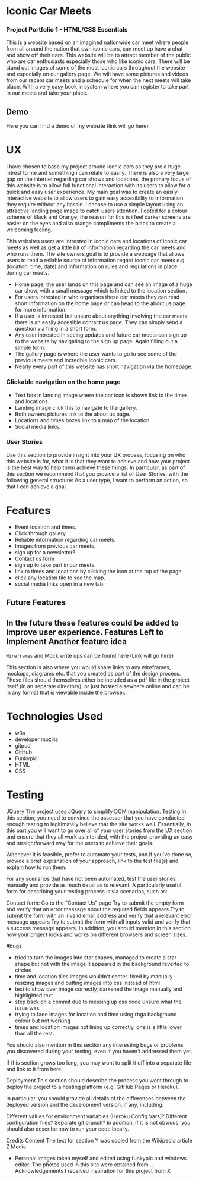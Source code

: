 # Iconic Car Meets

### Project Portfolio 1 - HTML/CSS Essentials

This is a website based on an imagined nationwide car meet where people from all around the nation that own iconic cars, 
can meet up have a chat and show off their cars. This website will be to attract member of the public who are car enthusiasts 
especially those who like iconic cars. There will be stand out images of some of the most iconic cars throughout the website and 
especially on our gallery page. We will have some pictures and videos from our recent car meets and a schedule for when the next meets will take place. 
With a very easy book in system where you can register to take part in our meets and take your place.

## Demo 
Here you can find a demo of my website (link will go here)

# UX
I have chosen to base my project around iconic cars as they are a huge intrest to me and something i can relate to easily. There 
is also a very large gap on the internet regarding car shows and locations, the primary focus of this website is to allow full 
functional interaction with its users to allow for a quick and easy user experience. 
My main goal was to create an easily interactive website to allow users to gain easy accesibility to information they require without
any hassle. I choose to use a simple layout using an attractive landing page image to catch users attention. I opted for a colour scheme
of Black and Orange, the reason for this is i feel darker screens are easier on the eyes and also orange compliments the black to create 
a welcoming feeling. 

This websites users are intrested in iconic cars and locations of iconic car meets as well as get a little bit of information regarding the
car meets and who runs them. The site owners goal is to provide a webpage that allows users to read a reliable source of information regard iconic car meets e.g 
(location, time, date) and information on rules and regulations in place during car meets. 

- Home page, the user lands on this page and can see an image of a huge car show, with a small message which is linked to the location section.
- For users intrested in who organises these car meets they can read short information on the home page or can head to the about us page for 
  more information.
- If a user is intrested but unsure about anything involving the car meets there is an easily accesible contact us page. They can simply send 
  a question via filing in a short form. 
- Any user intrested in seeing updates and future car meets can sign up to the website by navigating to the sign up page. Again filling out a
  simple form. 
- The gallery page is where the user wants to go to see some of the previous meets and incredble iconic cars.
- Nearly every part of this website has short navigation via the homepage. 

### Clickable navigation on the home page
- Text box in landing image where the car icon is shown link to the times and locations. 
- Landing image click this to navigate to the gallery. 
- Both owners pictures link to the about us page. 
- Locations and times boxes link to a map of the location.
- Social media links.

### User Stories
Use this section to provide insight into your UX process, focusing on who this website is for, what it is that they want to achieve and how your project is the best way to help them achieve these things.
In particular, as part of this section we recommend that you provide a list of User Stories, with the following general structure:
As a user type, I want to perform an action, so that I can achieve a goal.

 
# Features
- Event location and times.
- Click through gallery.
- Reliable information regarding car meets. 
- Images from previous car meets. 
- sign up for a newsletter?.
- Contact us form
- sign up to take part in our meets.
- link to times and locations by clicking the icon at the top of the page 
- click any location tile to see the map.
- social media links open in a new tab.

## Future Features 
In the future these features could be added to improve user experience. 
Features Left to Implement
Another feature idea
- 

```Wireframes``` and Mock write ups can be found here (Link will go here)

This section is also where you would share links to any wireframes, mockups, diagrams etc. that you created as part of the design process. 
These files should themselves either be included as a pdf file in the project itself (in an separate directory), or just hosted 
elsewhere online and can be in any format that is viewable inside the browser.

# Technologies Used
- w3s
- developer mozilla
- gitpod
- GitHub
- Funkypic 
- HTML
- CSS

# Testing

JQuery
The project uses JQuery to simplify DOM manipulation.
Testing
In this section, you need to convince the assessor that you have conducted enough testing to legitimately believe that the site works well. Essentially, in this part you will want to go over all of your user stories from the UX section and ensure that they all work as intended, with the project providing an easy and straightforward way for the users to achieve their goals.

Whenever it is feasible, prefer to automate your tests, and if you've done so, provide a brief explanation of your approach, link to the test file(s) and explain how to run them.

For any scenarios that have not been automated, test the user stories manually and provide as much detail as is relevant. A particularly useful form for describing your testing process is via scenarios, such as:

Contact form:
Go to the "Contact Us" page
Try to submit the empty form and verify that an error message about the required fields appears
Try to submit the form with an invalid email address and verify that a relevant error message appears
Try to submit the form with all inputs valid and verify that a success message appears.
In addition, you should mention in this section how your project looks and works on different browsers and screen sizes.

#bugs
- tried to turn the images into star shapes, managed to create a star shape but not with the image it appeared in the background
reverted to circles 
- time and location tiles images wouldn't center. fixed by manually resizing images and putting images into css instead of html
- text to show over image correctly, darkened the image manually and highlighted text
- step back on a commit due to messing up css code unsure what the issue was.
- trying to fade images for location and time using rbga background colour but not working
- times and location images not lining up correctly, one is a little lower than all the rest.

You should also mention in this section any interesting bugs or problems you discovered during your testing, even if you haven't addressed them yet.

If this section grows too long, you may want to split it off into a separate file and link to it from here.

Deployment
This section should describe the process you went through to deploy the project to a hosting platform (e.g. GitHub Pages or Heroku).

In particular, you should provide all details of the differences between the deployed version and the development version, if any, including:

Different values for environment variables (Heroku Config Vars)?
Different configuration files?
Separate git branch?
In addition, if it is not obvious, you should also describe how to run your code locally.

Credits
Content
The text for section Y was copied from the Wikipedia article Z
Media
- Personal images taken myself and edited using funkypic and windows editor.
The photos used in this site were obtained from ...
Acknowledgements
I received inspiration for this project from X
